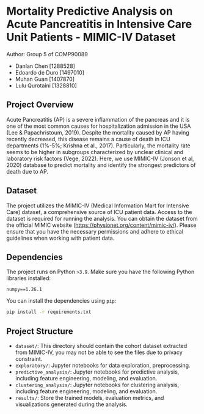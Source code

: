 # Mortality Predictive Analysis on Acute Pancreatitis in Intensive Care Unit Patients - MIMIC-IV Dataset

Author: Group 5 of COMP90089
- Danlan Chen [1288528]
- Edoardo de Duro [1497010]
- Muhan Guan [1407870]
- Lulu Qurotaini [1328810]

## Project Overview

Acute Pancreatitis (AP) is a severe inflammation of the pancreas and it is one of the most common causes for hospitalization admission in the USA (Lee \& Papachristoum, 2019). Despite the mortality caused by AP having recently decreased, this disease remains a cause of death in ICU departments (1\%-5\%; Krishna et al., 2017). Particularly, the mortality rate seems to be higher in subgroups characterized by unclear clinical and laboratory risk factors (Vege, 2022). Here, we use MIMIC-IV (Jonson et al, 2020) database to predict mortality and identify the strongest predictors of death due to AP.

## Dataset

The project utilizes the MIMIC-IV (Medical Information Mart for Intensive Care) dataset, a comprehensive source of ICU patient data. Access to the dataset is required for running the analysis. You can obtain the dataset from the official MIMIC website (https://physionet.org/content/mimic-iv/). Please ensure that you have the necessary permissions and adhere to ethical guidelines when working with patient data.

## Dependencies

The project runs on Python `>3.9`. Make sure you have the following Python libraries installed:

```
numpy==1.26.1
```

You can install the dependencies using `pip`:

```bash
pip install -r requirements.txt
```

## Project Structure

* `dataset/`: This directory should contain the cohort dataset extracted from MIMIC-IV, you may not be able to see the files due to privacy constraint.
* `exploratory/`: Jupyter notebooks for data exploration, preprocessing.
* `predictive_analysis/`: Jupyter notebooks for predictive analysis, including feature engineering, modeling, and evaluation.
* `clustering_analysis/`: Jupyter notebooks for clustering analysis, including feature engineering, modeling, and evaluation.
* `results/`: Store the trained models, evaluation metrics, and visualizations generated during the analysis.
